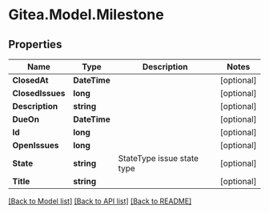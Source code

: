 
# Gitea.Model.Milestone

## Properties

Name | Type | Description | Notes
------------ | ------------- | ------------- | -------------
**ClosedAt** | **DateTime** |  | [optional] 
**ClosedIssues** | **long** |  | [optional] 
**Description** | **string** |  | [optional] 
**DueOn** | **DateTime** |  | [optional] 
**Id** | **long** |  | [optional] 
**OpenIssues** | **long** |  | [optional] 
**State** | **string** | StateType issue state type | [optional] 
**Title** | **string** |  | [optional] 

[[Back to Model list]](../README.md#documentation-for-models)
[[Back to API list]](../README.md#documentation-for-api-endpoints)
[[Back to README]](../README.md)


